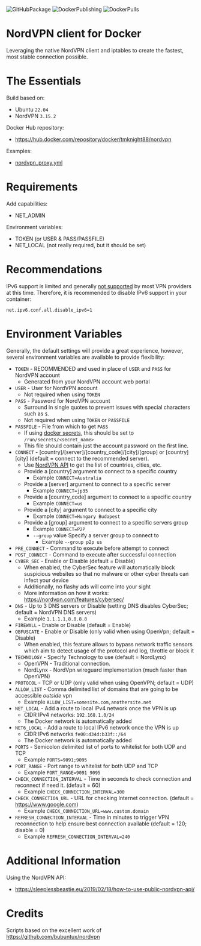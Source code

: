 ![GitHubPackage](https://github.com/tmknight/docker-nordvpn/actions/workflows/github-package.yml/badge.svg)
![DockerPublishing](https://github.com/tmknight/docker-nordvpn/actions/workflows/docker-publish.yml/badge.svg)
![DockerPulls](https://badgen.net/docker/pulls/tmknight88/nordvpn?icon=docker&label=Docker+Image+Pulls&labelColor=black&color=green)
# NordVPN client for Docker

Leveraging the native NordVPN client and iptables to create the fastest, most stable connection possible.

# The Essentials

Build based on:
- Ubuntu `22.04`
- NordVPN `3.15.2`

Docker Hub repository:
- https://hub.docker.com/repository/docker/tmknight88/nordvpn

Examples:
- [nordvpn_proxy.yml](https://github.com/tmknight/docker-nordvpn/blob/main/nordvpn_proxy.yml)

# Requirements
Add capabilities:
- NET_ADMIN

Environment variables:
- TOKEN (or USER & PASS/PASSFILE)
- NET_LOCAL (not really required, but it should be set)

# Recommendations
IPv6 support is limited and generally [not supported](https://nordvpn.com/blog/ipv4-vs-ipv6/#:~:text=You%20might%20be%20wondering%20what,tunnel%20with%20the%20IPv4%20protocol.) by most VPN providers at this time.  Therefore, it is recommended to disable IPv6 support in your container: 

`net.ipv6.conf.all.disable_ipv6=1`
      
# Environment Variables

Generally, the default settings will provide a great experience, however, several environment variables are available to provide flexibility:

* `TOKEN` - RECOMMENDED and used in place of `USER` and `PASS` for NordVPN account
   -  Generated from your NordVPN account web portal
* `USER` - User for NordVPN account
   - Not required when using `TOKEN`
* `PASS` - Password for NordVPN account
   - Surround in single quotes to prevent issues with special characters such as `$`.
   - Not required when using `TOKEN` or `PASSFILE`
* `PASSFILE` - File from which to get `PASS`
   - If using [docker secrets](https://docs.docker.com/compose/compose-file/compose-file-v3/#secrets), this should be set to `/run/secrets/<secret_name>`
   - This file should contain just the account password on the first line.
* `CONNECT` - [country]/[server]/[country_code]/[city]/[group] or [country] [city] (default = connect to  the recommended server).
   - Use [NordVPN API](https://github.com/tmknight/docker-nordvpn/edit/main/README.md#additional-information) to get the list of countries, cities, etc.
   - Provide a [country] argument to connect to a specific country
      - Example `CONNECT=Australia`
   - Provide a [server] argument to connect to a specific server
      - Example `CONNECT=jp35`
   - Provide a [country_code] argument to connect to a specific country
      - Example `CONNECT=us`
   - Provide a [city] argument to connect to a specific city
      - Example `CONNECT=Hungary Budapest`
   - Provide a [group] argument to connect to a specific servers group
      - Example `CONNECT=P2P`
      - `--group` value  Specify a server group to connect to
         - Example `--group p2p us`
* `PRE_CONNECT` - Command to execute before attempt to connect
* `POST_CONNECT` - Command to execute after successful connection
* `CYBER_SEC` - Enable or Disable (default = Disable)
   -  When enabled, the CyberSec feature will automatically block suspicious websites so that no malware or other cyber threats can infect your device
   - Additionally, no flashy ads will come into your sight
   - More information on how it works: https://nordvpn.com/features/cybersec/
* `DNS` - Up to 3 DNS servers or Disable (setting DNS disables CyberSec; default = NordVPN DNS servers)
   - Example `1.1.1.1,8.8.8.8`
* `FIREWALL` - Enable or Disable (default = Enable)
* `OBFUSCATE` - Enable or Disable (only valid when using OpenVpn; default = Disable)
   - When enabled, this feature allows to bypass network traffic sensors which aim to detect usage of the protocol and log, throttle or block it
* `TECHNOLOGY` - Specify Technology to use (default = NordLynx)
   * OpenVPN - Traditional connection.
   * NordLynx - NordVpn wireguard implementation (much faster than OpenVPN)
* `PROTOCOL` - TCP or UDP (only valid when using OpenVPN; default = UDP)
* `ALLOW_LIST` - Comma delimited list of domains that are going to be accessible _outside_ vpn
   - Example `ALLOW_LIST=somesite.com,anothersite.net`
* `NET_LOCAL` - Add a route to local IPv4 network once the VPN is up
   - CIDR IPv4 networks: `192.168.1.0/24`
   - The Docker network is automatically added
* `NET6_LOCAL` - Add a route to local IPv6 network once the VPN is up
   - CIDR IPv6 networks `fe00:d34d:b33f::/64`
   - The Docker network is automatically added
* `PORTS` - Semicolon delimited list of ports to whitelist for both UDP and TCP
   - Example `PORTS=9091;9095`
* `PORT_RANGE` - Port range to whitelist for both UDP and TCP
   - Example `PORT_RANGE=9091 9095`
* `CHECK_CONNECTION_INTERVAL` - Time in seconds to check connection and reconnect if need it. (default = 60)
   - Example `CHECK_CONNECTION_INTERVAL=300`
* `CHECK_CONNECTION_URL` - URL for checking Internet connection. (default = https://www.google.com)
   - Example `CHECK_CONNECTION_URL=www.custom.domain`
* `REFRESH_CONNECTION_INTERVAL` - Time in minutes to trigger VPN reconnection to help ensure best connection available (default = 120; disable = 0)
   - Example `REFRESH_CONNECTION_INTERVAL=240`

# Additional Information

Using the NordVPN API:
  - https://sleeplessbeastie.eu/2019/02/18/how-to-use-public-nordvpn-api/

# Credits

Scripts based on the excellent work of https://github.com/bubuntux/nordvpn
